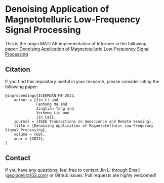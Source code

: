 # Denoising Application of Magnetotelluric Low-Frequency Signal Processing
This is the origin MATLAB implementation of Informer in the following paper:
[Denoising Application of Magnetotelluric Low-Frequency Signal Processing](https://10.1109/TGRS.2022.3210334)

## <span id="citelink">Citation</span>
If you find this repository useful in your research, please consider citing the following paper:

```
@inproceedings{ICEEMDAN-MT-2022,
    author = {Jin Li and
              Fanhong Ma and
              Jingtian Tang and
              Yecheng Liu and
              Jin Cai},
    journal = {IEEE Transactions on Geoscience and Remote Sensing},
    title = {Denoising Application of Magnetotelluric Low-Frequency Signal Processing},
    volume = {60},
    year = {2022},
}
```
## Contact
If you have any questions, feel free to contact Jin Li through Email (geologylj@163.com) or Github issues. Pull requests are highly welcomed!
